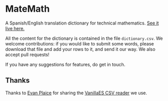 # MateMath
A Spanish/English translation dictionary for technical mathematics. <a href="">See it live here.</a>

All the content for the dictionary is contained in the file `dictionary.csv`. We welcome contributions: if you would like to submit some words, please download that file and add your rows to it, and send it our way. We also accept pull requests!

If you have any suggestions for features, do get in touch.

## Thanks
Thanks to <a href="https://github.com/evanplaice">Evan Plaice</a> for sharing the <a href="https://github.com/vanillaes/csv">VanillaES CSV reader</a> we use.
